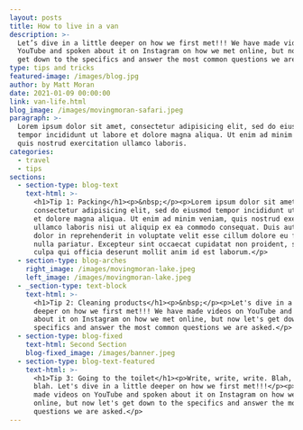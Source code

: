 ```yaml
---
layout: posts
title: How to live in a van
description: >-
  Let’s dive in a little deeper on how we first met!!! We have made videos on
  YouTube and spoken about it on Instagram on how we met online, but now let’s
  get down to the specifics and answer the most common questions we are asked.
type: tips and tricks
featured-image: /images/blog.jpg
author: by Matt Moran
date: 2021-01-09 00:00:00
link: van-life.html
blog_image: /images/movingmoran-safari.jpeg
paragraph: >-
  Lorem ipsum dolor sit amet, consectetur adipisicing elit, sed do eiusmod
  tempor incididunt ut labore et dolore magna aliqua. Ut enim ad minim veniam,
  quis nostrud exercitation ullamco laboris.
categories:
  - travel
  - tips
sections:
  - section-type: blog-text
    text-html: >-
      <h1>Tip 1: Packing</h1><p>&nbsp;</p><p>Lorem ipsum dolor sit amet,
      consectetur adipisicing elit, sed do eiusmod tempor incididunt ut labore
      et dolore magna aliqua. Ut enim ad minim veniam, quis nostrud exercitation
      ullamco laboris nisi ut aliquip ex ea commodo consequat. Duis aute irure
      dolor in reprehenderit in voluptate velit esse cillum dolore eu fugiat
      nulla pariatur. Excepteur sint occaecat cupidatat non proident, sunt in
      culpa qui officia deserunt mollit anim id est laborum.</p>
  - section-type: blog-arches
    right_image: /images/movingmoran-lake.jpeg
    left_image: /images/movingmoran-lake.jpeg
  - _section-type: text-block
    text-html: >-
      <h1>Tip 2: Cleaning products</h1><p>&nbsp;</p><p>Let's dive in a little
      deeper on how we first met!!! We have made videos on YouTube and spoken
      about it on Instagram on how we met online, but now let's get down to the
      specifics and answer the most common questions we are asked.</p>
  - section-type: blog-fixed
    text-html: Second Section
    blog-fixed_image: /images/banner.jpeg
  - section-type: blog-text-featured
    text-html: >-
      <h1>Tip 3: Going to the toilet</h1><p>Write, write, write. Blah, blah,
      blah. Let's dive in a little deeper on how we first met!!!</p><p>We have
      made videos on YouTube and spoken about it on Instagram on how we met
      online, but now let's get down to the specifics and answer the most common
      questions we are asked.</p>
---
```

